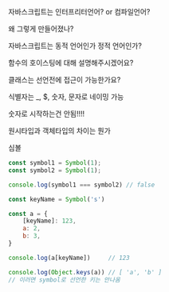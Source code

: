 자바스크립트는 인터프리터언어? or 컴파일언어?

왜 그렇게 만들어졌나?

자바스크립트는 동적 언어인가 정적 언어인가?





함수의 호이스팅에 대해 설명해주시겠어요?

클래스는 선언전에 접근이 가능한가요?





식별자는 _, $, 숫자, 문자로 네이밍 가능

숫자로 시작하는건 안됨!!!!



원시타입과 객체타입의 차이는 뭔가



심볼



```js
const symbol1 = Symbol(1);
const symbol2 = Symbol(1);

console.log(symbol1 === symbol2) // false
```





```js
const keyName = Symbol('s')

const a = {
    [keyName]: 123,
    a: 2,
    b: 3,
}

console.log(a[keyName])     // 123

console.log(Object.keys(a)) // [ 'a', 'b' ]
// 이러면 symbol로 선언한 키는 안나옴
```



